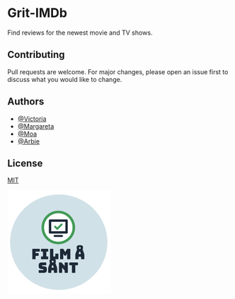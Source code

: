 # Grit-IMDb

Find reviews for the newest movie and TV shows.

## Contributing

Pull requests are welcome. For major changes, please open an issue first to discuss what you would like to change.

## Authors

- [@Victoria](https://github.com/VctoriaQ)
- [@Margareta](https://github.com/margareta75)
- [@Moa](https://github.com/moa.rudsater1)
- [@Arbie](https://github.com/ArbieTech)

## License

[MIT](https://choosealicense.com/licenses/mit/)

![Logo](/img/Logga.png)
